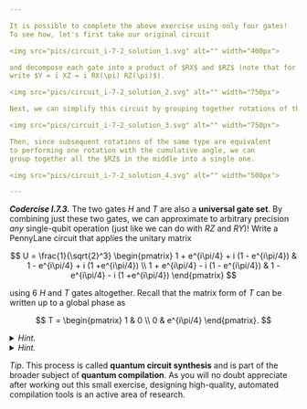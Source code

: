 ```yaml
---

It is possible to complete the above exercise using only four gates!
To see how, let's first take our original circuit

<img src="pics/circuit_i-7-2_solution_1.svg" alt="" width="400px">

and decompose each gate into a product of $RX$ and $RZ$ (note that for $Y$, we can
write $Y = i XZ = i RX(\pi) RZ(\pi)$).

<img src="pics/circuit_i-7-2_solution_2.svg" alt="" width="750px">

Next, we can simplify this circuit by grouping together rotations of the same type.

<img src="pics/circuit_i-7-2_solution_3.svg" alt="" width="750px">

Then, since subsequent rotations of the same type are equivalent
to performing one rotation with the cumulative angle, we can 
group together all the $RZ$ in the middle into a single one.

<img src="pics/circuit_i-7-2_solution_4.svg" alt="" width="500px">

---
```


***Codercise I.7.3.*** The two gates $H$ and $T$ are also a **universal gate
   set**. By combining just these two gates, we can approximate to arbitrary
   precision *any* single-qubit operation (just like we can do with $RZ$ and
   $RY$)! Write a PennyLane circuit that applies the unitary matrix

$$
U = \frac{1}{\sqrt{2}^3} \begin{pmatrix} 
 1 + e^{i\pi/4} + i (1 - e^{i\pi/4}) &  1 - e^{i\pi/4} + i (1 +e^{i\pi/4}) \\ 
 1 + e^{i\pi/4} - i (1 - e^{i\pi/4}) &  1 - e^{i\pi/4} - i (1 +e^{i\pi/4})
\end{pmatrix}
$$


using 6 $H$ and $T$ gates altogether. Recall that the matrix form of
$T$ can be written up to a global phase as 

$$
T = \begin{pmatrix} 1 & 0 \\ 0 & e^{i\pi/4} \end{pmatrix}.
$$


<details>
  <summary><i>Hint.</i></summary>

Consider that the Hadamard is its own inverse. This limits the ordering of how the
two operations can be applied in sequence.

</details>


<details>
  <summary><i>Hint.</i></summary>

The common denominator of all the terms holds information about
 the number of Hadamards you have to use. The largest cumulative phase, and
 number of terms in the sum should also give you a hint as to how many $T$s are
 necessary.

</details>

*Tip*. This process is called **quantum circuit synthesis** and is part of the
 broader subject of **quantum compilation**. As you will no doubt appreciate
 after working out this small exercise, designing high-quality, automated
 compilation tools is an active area of research.